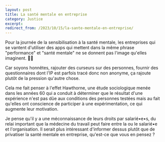 ```yaml
---
layout: post
title: La santé mentale en entreprise
category: Justice
excerpt:
redirect_from: /2023/10/15/la-sante-mentale-en-entreprise/
---
```


Pour la journée de la sensibilisation à la santé mentale, les entreprises qui se vantent d'utiliser des apps qui mettent dans la même phrase "performance" et "santé mentale" ne se donnent pas l'image qu'elles imaginent. 🤷‍♀️

Car soyons honnêtes, rajouter des curseurs sur des personnes, fournir des questionnaires dont l'IP est parfois tracé donc non anonyme, ça rajoute plutôt de la pression qu'autre chose.

Cela me fait penser à l'effet Hawthorne, une étude sociologique menée dans les années 60 qui a conduit à déterminer que le résultat d'une expérience n'est pas dûe aux conditions des personnes testées mais au fait qu'elles ont conscience de participer à une expérimentation, ce qui augmente leur motivation.

Je pense qu'il y a une méconnaissance de leurs droits par salarié•e•s, du relai important que la médecine du travail peut faire entre la ou le salarié•e et l'organisation. Il serait plus intéressant d'informer dessus plutôt que de privatiser la santé mentale en entreprise, qu'est-ce que vous en pensez ?
